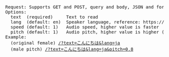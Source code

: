 <pre>
Request: Supports GET and POST, query and body, JSON and form body.
Options:
  text  (required)     Text to read
  lang  (default: en)  Speaker language, reference: https://developers.google.com/admin-sdk/directory/v1/languages
  speed (default: 1)   Audio speed, higher value is faster
  pitch (default: 1)   Audio pitch, higher value is higher (yeah)
Example:
  (original female) <a href="/?text=こんにちは&lang=ja">/?text=こんにちは&lang=ja</a>
  (male pitch) <a href="/?text=こんにちは&lang=ja&pitch=0.8">/?text=こんにちは&lang=ja&pitch=0.8</a>
</pre>
